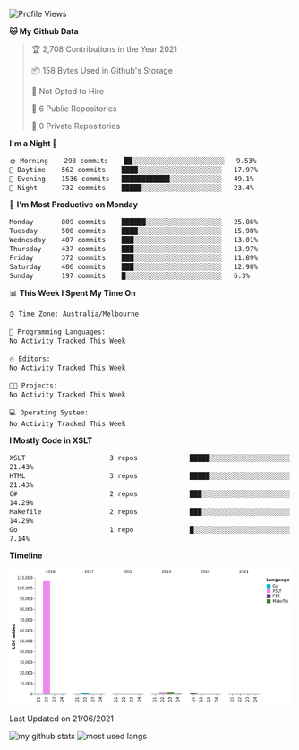 <!--START_SECTION:waka-->
![Profile Views](http://img.shields.io/badge/Profile%20Views-0-blue)

**🐱 My Github Data** 

> 🏆 2,708 Contributions in the Year 2021
 > 
> 📦 158 Bytes Used in Github's Storage 
 > 
> 🚫 Not Opted to Hire
 > 
> 📜 6 Public Repositories 
 > 
> 🔑 0 Private Repositories  
 > 
**I'm a Night 🦉** 

```text
🌞 Morning    298 commits    ██░░░░░░░░░░░░░░░░░░░░░░░   9.53% 
🌆 Daytime    562 commits    ████░░░░░░░░░░░░░░░░░░░░░   17.97% 
🌃 Evening    1536 commits   ████████████░░░░░░░░░░░░░   49.1% 
🌙 Night      732 commits    █████░░░░░░░░░░░░░░░░░░░░   23.4%

```
📅 **I'm Most Productive on Monday** 

```text
Monday       809 commits    ██████░░░░░░░░░░░░░░░░░░░   25.86% 
Tuesday      500 commits    ████░░░░░░░░░░░░░░░░░░░░░   15.98% 
Wednesday    407 commits    ███░░░░░░░░░░░░░░░░░░░░░░   13.01% 
Thursday     437 commits    ███░░░░░░░░░░░░░░░░░░░░░░   13.97% 
Friday       372 commits    ███░░░░░░░░░░░░░░░░░░░░░░   11.89% 
Saturday     406 commits    ███░░░░░░░░░░░░░░░░░░░░░░   12.98% 
Sunday       197 commits    █░░░░░░░░░░░░░░░░░░░░░░░░   6.3%

```


📊 **This Week I Spent My Time On** 

```text
⌚︎ Time Zone: Australia/Melbourne

💬 Programming Languages: 
No Activity Tracked This Week

🔥 Editors: 
No Activity Tracked This Week

🐱‍💻 Projects: 
No Activity Tracked This Week

💻 Operating System: 
No Activity Tracked This Week

```

**I Mostly Code in XSLT** 

```text
XSLT                     3 repos             █████░░░░░░░░░░░░░░░░░░░░   21.43% 
HTML                     3 repos             █████░░░░░░░░░░░░░░░░░░░░   21.43% 
C#                       2 repos             ███░░░░░░░░░░░░░░░░░░░░░░   14.29% 
Makefile                 2 repos             ███░░░░░░░░░░░░░░░░░░░░░░   14.29% 
Go                       1 repo              █░░░░░░░░░░░░░░░░░░░░░░░░   7.14%

```


**Timeline**

![Chart not found](https://raw.githubusercontent.com/opoudjis/opoudjis/main/charts/bar_graph.png) 


 Last Updated on 21/06/2021
<!--END_SECTION:waka-->


![my github stats](https://github-readme-stats.vercel.app/api?username=opoudjis&show_icons=true&theme=tokyonight&line_height=27)
![most used langs](https://github-readme-stats.vercel.app/api/top-langs/?username=opoudjis&hide=css,html&theme=tokyonight)

<!--
**opoudjis/opoudjis** is a ✨ _special_ ✨ repository because its `README.md` (this file) appears on your GitHub profile.

Here are some ideas to get you started:

- 🔭 I’m currently working on ...
- 🌱 I’m currently learning ...
- 👯 I’m looking to collaborate on ...
- 🤔 I’m looking for help with ...
- 💬 Ask me about ...
- 📫 How to reach me: ...
- 😄 Pronouns: ...
- ⚡ Fun fact: ...
-->
